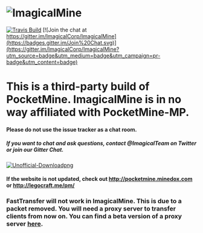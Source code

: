 # ![ImagicalMine](http://i.imgur.com/dPwr1cT.jpg)

[![Travis Build](https://travis-ci.org/ImagicalCorp/ImagicalMine.svg)](https://travis-ci.org/ImagicalCorp/ImagicalMine)
[![Join the chat at https://gitter.im/ImagicalCorp/ImagicalMine](https://badges.gitter.im/Join%20Chat.svg)](https://gitter.im/ImagicalCorp/ImagicalMine?utm_source=badge&utm_medium=badge&utm_campaign=pr-badge&utm_content=badge)

# This is a third-party build of PocketMine. ImagicalMine is in no way affiliated with PocketMine-MP. 

#### Please do not use the issue tracker as a chat room.
##### If you want to chat and ask questions, contact @ImagicalTeam on Twitter or join our Gitter Chat.

<a href="http://jenkins.imagicalcorp.ml:8080/">![Unofficial-Downloadpng](http://s4.postimg.org/8u7blm3r1/imagical.png)</a>
#### If the website is not updated, check out http://pocketmine.minedox.com or http://legocraft.me/pm/

### FastTransfer will not work in ImagicalMine. This is due to a packet removed. You will need a proxy server to transfer clients from now on. You can find a beta version of a proxy server [here](https://github.com/ImagicalCorp/MCPETransfer).
